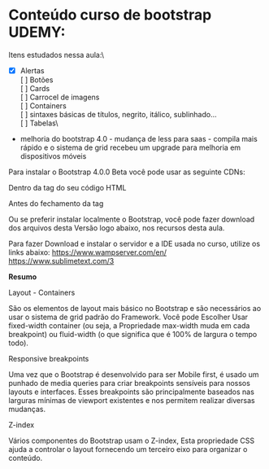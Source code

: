# Conteúdo curso de bootstrap UDEMY:

Itens estudados nessa aula:\
- [x] Alertas\
[ ] Botões\
[ ] Cards\
[ ] Carrocel de imagens\
[ ] Containers\
[ ] sintaxes básicas de títulos, negrito, itálico, sublinhado...\
[ ] Tabelas\


 - melhoria do bootstrap 4.0 - mudança de less para saas - compila mais rápido e o sistema de grid recebeu um upgrade para melhoria em dispositivos móveis

Para instalar o Bootstrap 4.0.0 Beta você pode usar as seguinte CDNs:

Dentro da tag <head> do seu código HTML 
<link href="https://maxcdn.bootstrapcdn.com/bootstrap/4.0.0-beta/css/bootstrap.min.css" rel="stylesheet" integrity="sha384-/Y6pD6FV/Vv2HJnA6t+vslU6fwYXjCFtcEpHbNJ0lyAFsXTsjBbfaDjzALeQsN6M" crossorigin="anonymous">

Antes do fechamento da tag </body>
<script src="https://code.jquery.com/jquery-3.2.1.slim.min.js" integrity="sha384-KJ3o2DKtIkvYIK3UENzmM7KCkRr/rE9/Qpg6aAZGJwFDMVNA/GpGFF93hXpG5KkN" crossorigin="anonymous"></script>
<script src="https://cdnjs.cloudflare.com/ajax/libs/popper.js/1.12.3/umd/popper.min.js" integrity="sha384-vFJXuSJphROIrBnz7yo7oB41mKfc8JzQZiCq4NCceLEaO4IHwicKwpJf9c9IpFgh" crossorigin="anonymous"></script>
<script src="https://maxcdn.bootstrapcdn.com/bootstrap/4.0.0-beta/js/bootstrap.min.js" integrity="sha384-h0AbiXch4ZDo7tp9hKZ4TsHbi047NrKGLO3SEJAg45jXxnGIfYzk4Si90RDIqNm1" crossorigin="anonymous"></script>

Ou se preferir instalar localmente o Bootstrap, você pode fazer download dos arquivos desta Versão logo abaixo, nos recursos desta aula.

Para fazer Download e instalar o servidor e a IDE usada no curso, utilize os links abaixo:
https://www.wampserver.com/en/
https://www.sublimetext.com/3


**Resumo**

Layout - Containers

São os elementos de layout mais básico no Bootstrap e são necessários ao usar o sistema de grid padrão do Framework. Você pode Escolher  Usar fixed-width container  (ou seja, a Propriedade max-width muda em cada breakpoint) ou fluid-width (o que significa que é 100% de largura o tempo todo).

Responsive breakpoints

Uma vez que o Bootstrap é desenvolvido para ser Mobile first, é usado um punhado de  media queries para criar breakpoints sensíveis para nossos layouts e interfaces. Esses breakpoints são principalmente baseados nas larguras mínimas de viewport existentes e nos permitem realizar diversas mudanças.


Z-index

Vários componentes do Bootstrap usam o Z-index, Esta propriedade CSS ajuda a controlar o layout fornecendo um terceiro eixo para organizar o conteúdo. 




